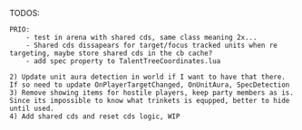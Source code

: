 

TODOS: 

    PRIO:
        - test in arena with shared cds, same class meaning 2x...
        - Shared cds dissapears for target/focus tracked units when re targeting, maybe store shared cds in the cb cache?
        - add spec property to TalentTreeCoordinates.lua

    2) Update unit aura detection in world if I want to have that there. If so need to update OnPlayerTargetChanged, OnUnitAura, SpecDetection
    3) Remove showing items for hostile players, keep party members as is. Since its impossible to know what trinkets is equpped, better to hide until used.
    4) Add shared cds and reset cds logic, WIP






